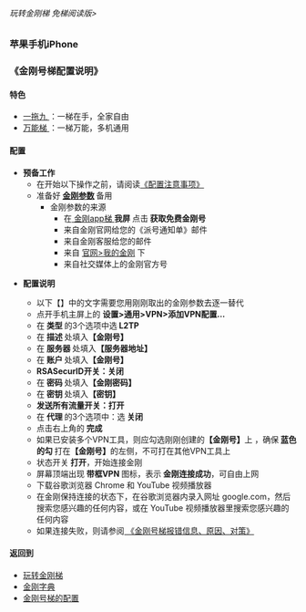 ###### 玩转金刚梯 免梯阅读版>
### 苹果手机iPhone
### 《金刚号梯配置说明》

#### 特色
  - [ 一拖九 ](https://github.com/a2zitpro/web/blob/master/LadderFree/kkDictionary/OneForNine.md)：一梯在手，全家自由
  - [ 万能梯 ](https://github.com/a2zitpro/web/blob/master/LadderFree/kkDictionary/KKLadderKKIDMultipurpose.md)：一梯万能，多机通用
 
#### 配置
- <strong>预备工作 </strong>
  - 在开始以下操作之前，请阅读[《配置注意事项》](https://github.com/a2zitpro/web/blob/master/LadderFree/kkDictionary/ConsiderationsWhileConfigureKKID.md)
  - 准备好<strong> [金刚参数](https://github.com/a2zitpro/web/blob/master/LadderFree/kkDictionary/KKIDsParameters0.md) </strong>备用
    - 金刚参数的来源
      - 在[ 金刚app梯 ](https://github.com/a2zitpro/web/blob/master/LadderFree/kkDictionary/KKLadderAPP.md)<Strong> 我屏 </Strong>点击<Strong> 获取免费金刚号</Strong>
      - 来自金刚官网给您的《派号通知单》邮件
      - 来自金刚客服给您的邮件
      - 来自 [官网>我的金刚](https://www.atozitpro.net/zh/my-account/) 下
       - 来自社交媒体上的金刚官方号

[comment]:#
<!-- 注释 -->
- <strong>配置说明 </strong>
[](![image](https://github.com/a2zitpro/web/blob/master/LadderFree/Apple/iPhone/KKLadderKKID/1F022B4B-2F6B-482D-9A2B-78D2C92FC0BA.jpeg))

  - 以下【】中的文字需要您用刚刚取出的金刚参数去逐一替代
  - 点开手机主屏上的 <strong>设置>通用>VPN>添加VPN配置… </strong>
  - 在<strong> 类型 </strong>的3个选项中选<strong> L2TP </strong>
  - 在<strong> 描述 </strong>处填入<strong>【金刚号】</strong>
  - 在<strong> 服务器 </strong>处填入<strong>【服务器地址】</strong>
  - 在<strong> 账户 </strong>处填入<strong>【金刚号】</strong>
  - <strong>RSASecurID开关：关闭</strong>
  - 在<strong> 密码 </strong>处填入<strong>【金刚密码】</strong>
  - 在<strong> 密钥 </strong>处填入<strong>【密钥】</strong>
  - <strong>发送所有流量开关：打开</strong>
  - 在<strong> 代理 </strong>的3个选项中：选<strong> 关闭</strong>
  - 点击右上角的<strong> 完成</strong>
  - 如果已安装多个VPN工具，则应勾选刚刚创建的<strong>【金刚号】</strong>上 ，确保<strong> 蓝色的勾 </strong>打在<strong>【金刚号】</strong>的左侧，不可打在其他VPN工具上
  - 状态开关<strong> 打开</strong>，开始连接金刚
  - 屏幕顶端出现<strong> 带框VPN </strong>图标，表示<strong> 金刚连接成功</strong>，可自由上网
  - 下载谷歌浏览器 Chrome 和 YouTube 视频播放器
  - 在金刚保持连接的状态下，在谷歌浏览器内录入网址 google.com，然后搜索您感兴趣的任何内容，或在 YouTube 视频播放器里搜索您感兴趣的任何内容
  - 如果连接失败，则请参阅[ 《金刚号梯报错信息、原因、对策》](https://github.com/a2zitpro/web/blob/master/LadderFree/kkDictionary/KKLadderKKIDErroMessage.md)


#### 返回到
- [玩转金刚梯](https://github.com/a2zitpro/web/blob/master/LadderFree/A.md)
- [金刚字典](https://github.com/a2zitpro/web/blob/master/LadderFree/kkDictionary/KKDictionary.md)
- [金刚号梯的配置](https://github.com/a2zitpro/web/blob/master/LadderFree/kkDictionary/KKLadderConfigration/KKLadderConfigration.md)
